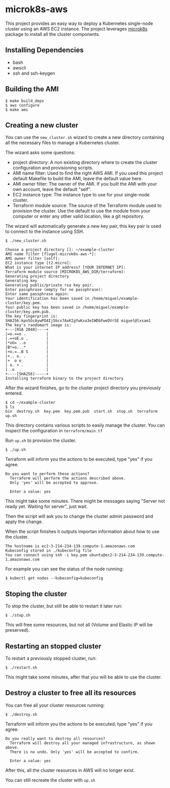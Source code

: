 # microk8s-aws

This project provides an easy way to deploy a Kubernetes single-node cluster using an AWS EC2 instance. The project leverages [microk8s](http://microk8s.io) package to install all the cluster components.


## Installing Dependencies

* bash
* awscli
* ssh and ssh-keygen

## Building the AMI

```console
$ make build_deps
$ aws configure
$ make ami
```

## Creating a new cluster

You can use the `new_cluster.sh` wizard to create a new directory containing all the necessary files to manage a Kubernetes cluster.

The wizard asks some questions:

* project directory: A non existing directory where to create the cluster configuration and provisioning scripts.
* AMI name filter: Used to find the right AWS AMI. If you used this project default Makefile to build the AMI, leave the default value here.
* AMI owner filter: The owner of the AMI. If you built the AMI with your own account, leave the default "self".
* EC2 instance type: The instance type to use for your single-node cluster.
* Terraform module source: The source of the Terraform module used to provision the cluster. Use the default to use the module from your computer or enter any other valid location, like a git repository.

The wizard will automatically generate a new key pair, this key pair is used to connect to the instance using SSH.

```console
$ ./new_cluster.sh

Choose a project directory []: ~/example-cluster
AMI name filter [flugel-microk8s-aws-*]: 
AMI owner filter [self]: 
EC2 instance type [t2.micro]: 
What is your internet IP address? [YOUR INTERNET IP]: 
Terraform module source [MICROK8S_AWS_DIR/terraform]: 
Generating project directory
Generating key
Generating public/private rsa key pair.
Enter passphrase (empty for no passphrase): 
Enter same passphrase again: 
Your identification has been saved in /home/miguel/example-cluster/key.pem.
Your public key has been saved in /home/miguel/example-cluster/key.pem.pub.
The key fingerprint is:
SHA256:kpnSGcAywPO4Ij5bcx7AxKIgYwKxa3eIWDbFweDVrSE miguel@lxsam1
The key's randomart image is:
+---[RSA 2048]----+
|=o.==o .         |
|.=+oE.o .        |
|*oO= ..o         |
|B*=o...*         |
|+o.=..B S        |
|+.. o. .         |
|+  o o           |
| o. + .          |
| .o  .           |
+----[SHA256]-----+
Installing terraform binary to the project directory
```

After the wizard finishes, go to the cluster project directory you previously entered.

```console
$ cd ~/example-cluster
$ ls
bin  destroy.sh  key.pem  key.pem.pub  start.sh  stop.sh  terraform  up.sh
```

This directory contains various scripts to easily manage the cluster. You can inspect the configuration in `terraform/main.tf`

Run `up.sh` to provision the cluster.
```console
$ ./up.sh
```

Terraform will inform you the actions to be executed, type "yes" if you agree.

```console
Do you want to perform these actions?
  Terraform will perform the actions described above.
  Only 'yes' will be accepted to approve.

  Enter a value: yes
```

This might take some minutes. There might be messages saying "Server not ready yet. Waiting for server", just wait.

Then the script will ask you to change the cluster admin password and apply the change.

When the script finishes it outputs importan information about how to use the cluster.

```console
The hostname is ec2-3-214-234-139.compute-1.amazonaws.com
Kubeconfig stored in ./kubeconfig file
You can connect using ssh -i key.pem ubuntu@ec2-3-214-234-139.compute-1.amazonaws.com
```

For example you can see the status of the node running:

```console
$ kubectl get nodes --kubeconfig=kubeconfig
```

## Stoping the cluster

To stop the cluster, but still be able to restart it later run:

```console
$ ./stop.sh
```

This will free some resources, but not all (Volume and Elastic IP will be preserved).

## Restarting an stopped cluster

To restart a previously stopped cluster, run:

```console
$ ./restart.sh
```

This might take some minutes, after that you will be able to use the cluster.


## Destroy a cluster to free all its resources

You can free all your cluster resources running:

```console
$ ./destroy.sh
```

Terraform will inform you the actions to be executed, type "yes" if you agree.

```console
Do you really want to destroy all resources?
  Terraform will destroy all your managed infrastructure, as shown above.
  There is no undo. Only 'yes' will be accepted to confirm.

  Enter a value: yes
```

After this, all the cluster resources in AWS will no longer exist.

You can still recreate the cluster with `up.sh`